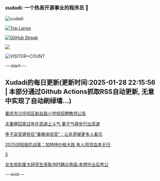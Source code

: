 ### xudadi: 一个热衷开源事业的程序员 👋

![xudadi](https://github-readme-stats-git-masterorgs-github-readme-stats-team.vercel.app/api?username=xudadi)

[![Top Langs](https://github-readme-stats.vercel.app/api/top-langs/?username=xudadi)](https://github.com/anuraghazra/github-readme-stats)

[![GitHub Streak](https://streak-stats.demolab.com?user=xudadi&locale=zh_Hans)](https://git.io/streak-stats)

![](https://raw.githubusercontent.com/xudadi/xudadi/main/assets/github-contribution-grid-snake.svg)

![VISITOR+COUNT](https://komarev.com/ghpvc/?username=xudadi&label=VISITOR+COUNT)


---start---

## Xudadi的每日更新(更新时间:2025-01-28 22:15:56 | 本部分通过Github Actions抓取RSS自动更新, 无意中实现了自动刷绿墙...)

[重庆市沙坪坝区新丝路小学校招聘教师公告](https://www.gongkaoleida.com/article/2277560)

[夫妻俩回家过年在高速上斗气 妻子气得步行出高速](https://m.163.com/news/article/JN0JR5JD051492T3.html)

[李子柒受邀担任“春晚体验官”：让非遗被更多人看见](https://m.163.com/news/article/JN08QLGK051492T3.html)

[2025浏阳烟花战事：加特林价格大跌 有人囤货血本无归](https://m.163.com/news/article/JN055HDM0530KP1K.html)

[3](https://m.163.com/touch/news/sub/domestic)

[女生收到厦大研究生录取书时确诊患癌:本想毕业后考公](https://m.163.com/news/article/JMUJT86H00019SNS.html)

---end---
